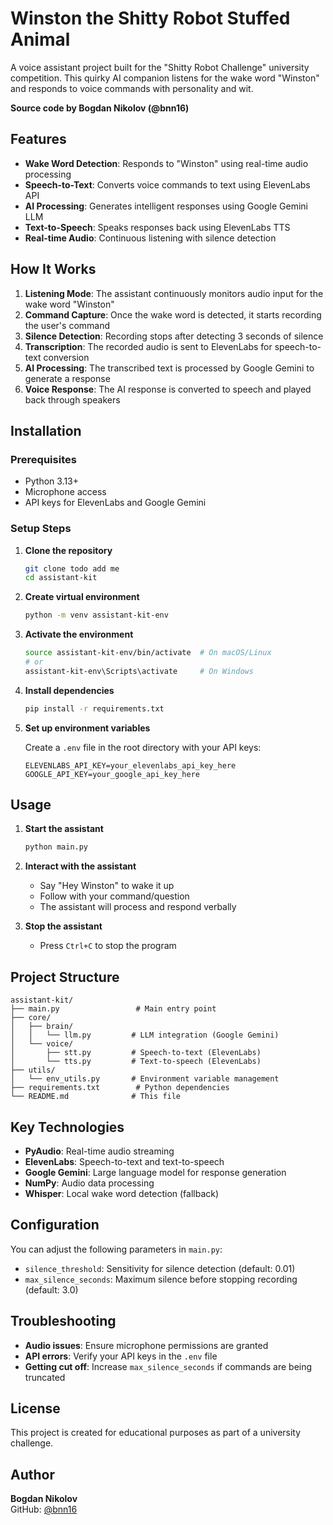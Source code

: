 # Winston the Shitty Robot Stuffed Animal

A voice assistant project built for the "Shitty Robot Challenge" university competition. This quirky AI companion listens for the wake word "Winston" and responds to voice commands with personality and wit.

**Source code by Bogdan Nikolov (@bnn16)**

## Features

- **Wake Word Detection**: Responds to "Winston" using real-time audio processing
- **Speech-to-Text**: Converts voice commands to text using ElevenLabs API
- **AI Processing**: Generates intelligent responses using Google Gemini LLM
- **Text-to-Speech**: Speaks responses back using ElevenLabs TTS
- **Real-time Audio**: Continuous listening with silence detection

## How It Works

1. **Listening Mode**: The assistant continuously monitors audio input for the wake word "Winston"
2. **Command Capture**: Once the wake word is detected, it starts recording the user's command
3. **Silence Detection**: Recording stops after detecting 3 seconds of silence
4. **Transcription**: The recorded audio is sent to ElevenLabs for speech-to-text conversion
5. **AI Processing**: The transcribed text is processed by Google Gemini to generate a response
6. **Voice Response**: The AI response is converted to speech and played back through speakers

## Installation

### Prerequisites
- Python 3.13+
- Microphone access
- API keys for ElevenLabs and Google Gemini

### Setup Steps

1. **Clone the repository**
   ```bash
   git clone todo add me
   cd assistant-kit
   ```

2. **Create virtual environment**
   ```bash
   python -m venv assistant-kit-env
   ```

3. **Activate the environment**
   ```bash
   source assistant-kit-env/bin/activate  # On macOS/Linux
   # or
   assistant-kit-env\Scripts\activate     # On Windows
   ```

4. **Install dependencies**
   ```bash
   pip install -r requirements.txt
   ```

5. **Set up environment variables**
   
   Create a `.env` file in the root directory with your API keys:
   ```
   ELEVENLABS_API_KEY=your_elevenlabs_api_key_here
   GOOGLE_API_KEY=your_google_api_key_here
   ```

## Usage

1. **Start the assistant**
   ```bash
   python main.py
   ```

2. **Interact with the assistant**
   - Say "Hey Winston" to wake it up
   - Follow with your command/question
   - The assistant will process and respond verbally

3. **Stop the assistant**
   - Press `Ctrl+C` to stop the program

## Project Structure

```
assistant-kit/
├── main.py                 # Main entry point
├── core/
│   ├── brain/
│   │   └── llm.py         # LLM integration (Google Gemini)
│   └── voice/
│       ├── stt.py         # Speech-to-text (ElevenLabs)
│       └── tts.py         # Text-to-speech (ElevenLabs)
├── utils/
│   └── env_utils.py       # Environment variable management
├── requirements.txt        # Python dependencies
└── README.md              # This file
```

## Key Technologies

- **PyAudio**: Real-time audio streaming
- **ElevenLabs**: Speech-to-text and text-to-speech
- **Google Gemini**: Large language model for response generation
- **NumPy**: Audio data processing
- **Whisper**: Local wake word detection (fallback)

## Configuration

You can adjust the following parameters in `main.py`:
- `silence_threshold`: Sensitivity for silence detection (default: 0.01)
- `max_silence_seconds`: Maximum silence before stopping recording (default: 3.0)

## Troubleshooting

- **Audio issues**: Ensure microphone permissions are granted
- **API errors**: Verify your API keys in the `.env` file
- **Getting cut off**: Increase `max_silence_seconds` if commands are being truncated

## License

This project is created for educational purposes as part of a university challenge.

## Author

**Bogdan Nikolov**  
GitHub: [@bnn16](https://github.com/bnn16)